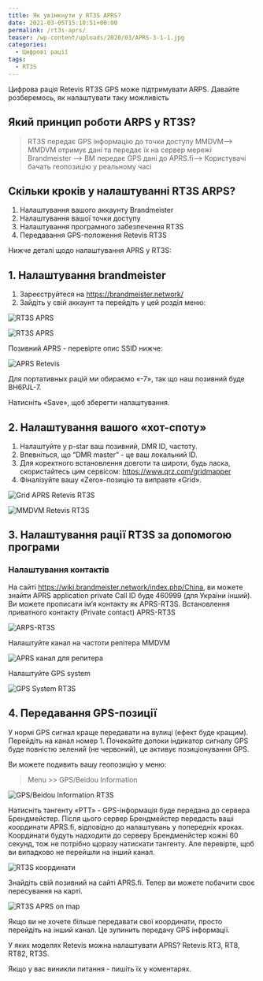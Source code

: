 ```yaml
---
title: Як увімкнути у RT3S APRS?
date: 2021-03-05T15:10:51+00:00
permalink: /rt3s-aprs/
teaser: /wp-content/uploads/2020/03/APRS-3-1-1.jpg
categories:
  - Цифрові рації
tags:
  - RT3S
---
```

Цифрова рація Retevis RT3S GPS може підтримувати ARPS. Давайте розберемось, як налаштувати таку можливість

## Який принцип роботи ARPS у RT3S?

> RT3S передає GPS інформацію до точки доступу MMDVM–> MMDVM отримує дані та передає їх на сервер мережі Brandmeister –> BM передає GPS дані до APRS.fi–> Користувачі бачать геопозицію у реальному часі

## Скільки кроків у налаштуванні RT3S ARPS?

  1. Налаштування вашого аккаунту Brandmeister
  2. Налаштування вашої точки доступу
  3. Налаштування програмного забезпечення RT3S
  4. Передавання GPS-положення Retevis RT3S

Нижче деталі щодо налаштування APRS у RT3S:

## 1. Налаштування brandmeister

  1. Зареєструйтеся на <https://brandmeister.network/>
  2. Зайдіть у свій аккаунт та перейдіть у цей розділ меню:

![RT3S APRS](/wp-content/uploads/2020/03/APRS-1-1-252x300.jpg)

![RT3S APRS](https://retevis.com.ua/wp-content/uploads/2020/03/APRS-2-1024x440.jpg)

Позивний APRS - перевірте опис SSID нижче:

![APRS Retevis](/wp-content/uploads/2020/03/APRS-3-1.jpg)

Для портативных рацій ми обираємо «-7», так що наш позивний буде BH6PJL-7.

Натисніть «Save», щоб зберегти налаштування.

## 2. Налаштування вашого «хот-споту»

  1. Налаштуйте у p-star ваш позивний, DMR ID, частоту.
  2. Впевніться, що “DMR master” - це ваш локальний ID.
  3. Для коректного встановлення довготи та широти, будь ласка, скористайтесь цим сервісом: <https://www.qrz.com/gridmapper>
  4. Фіналізуйте вашу «Zero»-позицію та виправте «Grid».

![Grid APRS Retevis RT3S](/wp-content/uploads/2020/03/APRS-4.jpg)

![MMDVM Retevis RT3S](/wp-content/uploads/2020/03/APRS-5.jpg)

## 3. Налаштування рації RT3S за допомогою програми

### Налаштування контактів

На сайті <https://wiki.brandmeister.network/index.php/China>, ви можете знайти APRS application private Call ID буде 460999 (для України інший). Ви можете прописати ім‘я контакту як APRS-RT3S. Встановлення приватного контакту (Private contact) APRS-RT3S

![ARPS-RT3S](/wp-content/uploads/2020/03/APRS-6.jpg)

Налаштуйте канал на частоти репітера MMDVM

![APRS канал для репитера](/wp-content/uploads/2020/03/APRS-7.jpg)

Налаштуйте GPS system

![GPS System RT3S](/wp-content/uploads/2020/03/APRS-8.jpg)

## 4. Передавання GPS-позиції

У нормі GPS сигнал краще передавати на вулиці (ефект буде кращим). Перейдіть на канал номер 1. Почекайте допоки індикатор сигналу GPS буде повністю зелений (не червоний), це активує позиціонування GPS.

Ви можете подивить вашу геопозицію у меню:   
> Menu >> GPS/Beidou Information

![GPS/Beidou Information RT3S](/wp-content/uploads/2020/03/RT3S-APRS-2-576x1024.jpg)

Натисніть тангенту «PTT» - GPS-інформація буде передана до сервера Брендмейстер. Після цього сервер Брендмейстер передасть ваші координати APRS.fi, відповідно до налаштувань у попередніх кроках. Координати будуть надходити до серверу Брендменйстер кожні 60 секунд, тож не потрібно щоразу натискати тангенту. Але перевірте, щоб ви випадково не перейшли на інший канал.

![RT3S координати](/wp-content/uploads/2020/03/RT3S-APRS1-576x1024.jpg)

Знайдіть свій позивний на сайті APRS.fi. Тепер ви можете побачити своє пересування на карті.

![RT3S APRS on map](/wp-content/uploads/2020/03/APRS-3-1-1.jpg)

Якщо ви не хочете більше передавати свої координати, просто перейдіть на інший канал. Це зупинить передачу GPS інформації.

У яких моделях Retevis можна налаштувати APRS? Retevis RT3, RT8, RT82, RT3S. 

Якщо у вас виникли питання - пишіть їх у коментарях.